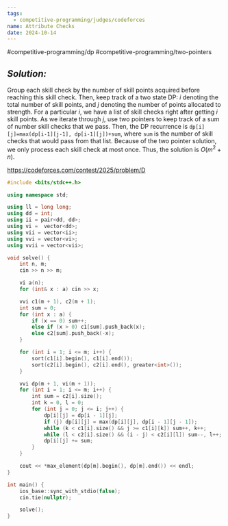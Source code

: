 ```yaml
---
tags:
  - competitive-programming/judges/codeforces
name: Attribute Checks
date: 2024-10-14
---
```

#competitive-programming/dp #competitive-programming/two-pointers 
## _Solution:_
Group each skill check by the number of skill points acquired before reaching this skill check. Then, keep track of a two state DP: $i$ denoting the total number of skill points, and $j$ denoting the number of points allocated to strength. For a particular $i$, we have a list of skill checks right after getting $i$ skill points. As we iterate through $j$, use two pointers to keep track of a sum of number skill checks that we pass. Then, the DP recurrence is `dp[i][j]=max(dp[i-1][j-1], dp[i-1][j])+sum`, where `sum` is the number of skill checks that would pass from that list. Because of the two pointer solution, we only process each skill check at most once. Thus, the solution is $O(m^{2}+n)$.

https://codeforces.com/contest/2025/problem/D
```cpp
#include <bits/stdc++.h>

using namespace std;

using ll = long long;
using dd = int;
using ii = pair<dd, dd>;
using vi =  vector<dd>;
using vii = vector<ii>;
using vvi = vector<vi>;
using vvii = vector<vii>;

void solve() {
    int n, m;
    cin >> n >> m;

    vi a(n);
    for (int& x : a) cin >> x;

    vvi c1(m + 1), c2(m + 1);
    int sum = 0;
    for (int x : a) {
        if (x == 0) sum++;
        else if (x > 0) c1[sum].push_back(x);
        else c2[sum].push_back(-x);
    }

    for (int i = 1; i <= m; i++) {
        sort(c1[i].begin(), c1[i].end());
        sort(c2[i].begin(), c2[i].end(), greater<int>());
    }

    vvi dp(m + 1, vi(m + 1));
    for (int i = 1; i <= m; i++) {
        int sum = c2[i].size();
        int k = 0, l = 0;
        for (int j = 0; j <= i; j++) {
            dp[i][j] = dp[i - 1][j];
            if (j) dp[i][j] = max(dp[i][j], dp[i - 1][j - 1]);
            while (k < c1[i].size() && j >= c1[i][k]) sum++, k++;
            while (l < c2[i].size() && (i - j) < c2[i][l]) sum--, l++;
            dp[i][j] += sum;
        }
    }

    cout << *max_element(dp[m].begin(), dp[m].end()) << endl;
}

int main() {
    ios_base::sync_with_stdio(false);
    cin.tie(nullptr);

    solve();
}
```